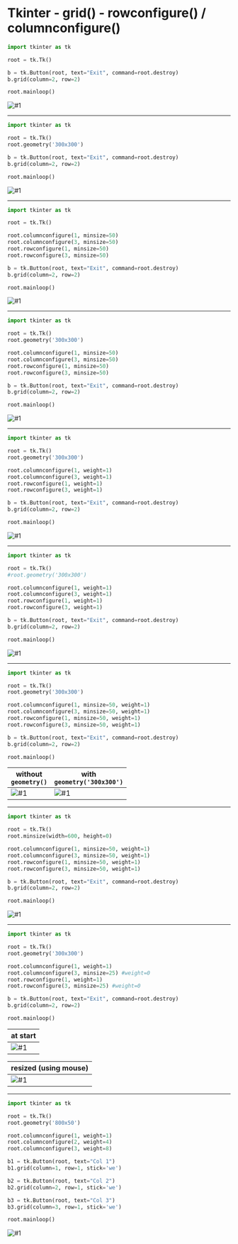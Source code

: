 
# Tkinter - grid() - rowconfigure() / columnconfigure()

```python
import tkinter as tk

root = tk.Tk()

b = tk.Button(root, text="Exit", command=root.destroy)
b.grid(column=2, row=2)

root.mainloop()
```

![#1](images/main-01.png?raw=true)   

---

```python
import tkinter as tk

root = tk.Tk()
root.geometry('300x300')

b = tk.Button(root, text="Exit", command=root.destroy)
b.grid(column=2, row=2)

root.mainloop()
```

![#1](images/main-02.png?raw=true)   

---

```python
import tkinter as tk

root = tk.Tk()

root.columnconfigure(1, minsize=50)
root.columnconfigure(3, minsize=50)
root.rowconfigure(1, minsize=50)
root.rowconfigure(3, minsize=50)

b = tk.Button(root, text="Exit", command=root.destroy)
b.grid(column=2, row=2)

root.mainloop()
```

![#1](images/main-03.png?raw=true)   

---

```python
import tkinter as tk

root = tk.Tk()
root.geometry('300x300')

root.columnconfigure(1, minsize=50)
root.columnconfigure(3, minsize=50)
root.rowconfigure(1, minsize=50)
root.rowconfigure(3, minsize=50)

b = tk.Button(root, text="Exit", command=root.destroy)
b.grid(column=2, row=2)

root.mainloop()
```

![#1](images/main-04.png?raw=true)   

---

```python
import tkinter as tk

root = tk.Tk()
root.geometry('300x300')

root.columnconfigure(1, weight=1)
root.columnconfigure(3, weight=1)
root.rowconfigure(1, weight=1)
root.rowconfigure(3, weight=1)

b = tk.Button(root, text="Exit", command=root.destroy)
b.grid(column=2, row=2)

root.mainloop()
```

![#1](images/main-05.png?raw=true)   

---

```python
import tkinter as tk

root = tk.Tk()
#root.geometry('300x300')

root.columnconfigure(1, weight=1)
root.columnconfigure(3, weight=1)
root.rowconfigure(1, weight=1)
root.rowconfigure(3, weight=1)

b = tk.Button(root, text="Exit", command=root.destroy)
b.grid(column=2, row=2)

root.mainloop()
```

![#1](images/main-06.png?raw=true)   

---

```python
import tkinter as tk

root = tk.Tk()
root.geometry('300x300')

root.columnconfigure(1, minsize=50, weight=1)
root.columnconfigure(3, minsize=50, weight=1)
root.rowconfigure(1, minsize=50, weight=1)
root.rowconfigure(3, minsize=50, weight=1)

b = tk.Button(root, text="Exit", command=root.destroy)
b.grid(column=2, row=2)

root.mainloop()
```

| without<br/>`geometry()` | with<br/>`geometry('300x300')` |
| --- | --- |
|![#1](images/main-03.png?raw=true) | ![#1](images/main-05.png?raw=true) |

---

```python
import tkinter as tk

root = tk.Tk()
root.minsize(width=600, height=0)

root.columnconfigure(1, minsize=50, weight=1)
root.columnconfigure(3, minsize=50, weight=1)
root.rowconfigure(1, minsize=50, weight=1)
root.rowconfigure(3, minsize=50, weight=1)

b = tk.Button(root, text="Exit", command=root.destroy)
b.grid(column=2, row=2)

root.mainloop()
```

![#1](images/main-07.png?raw=true)

---

```python
import tkinter as tk

root = tk.Tk()
root.geometry('300x300')

root.columnconfigure(1, weight=1)
root.columnconfigure(3, minsize=25) #weight=0
root.rowconfigure(1, weight=1)
root.rowconfigure(3, minsize=25) #weight=0

b = tk.Button(root, text="Exit", command=root.destroy)
b.grid(column=2, row=2)

root.mainloop()
```

| at start |
| --- |
| ![#1](images/main-08.png?raw=true) |

| resized (using mouse) |
| --- |
| ![#1](images/main-09.png?raw=true) |

---

```python
import tkinter as tk

root = tk.Tk()
root.geometry('800x50')

root.columnconfigure(1, weight=1)
root.columnconfigure(2, weight=4)
root.columnconfigure(3, weight=8)

b1 = tk.Button(root, text="Col 1")
b1.grid(column=1, row=1, stick='we')

b2 = tk.Button(root, text="Col 2")
b2.grid(column=2, row=1, stick='we')

b3 = tk.Button(root, text="Col 3")
b3.grid(column=3, row=1, stick='we')

root.mainloop()
```

![#1](images/main-10.png?raw=true)


